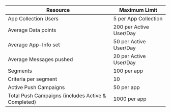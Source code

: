 | Resource | Maximum Limit |
| --- | --- |
| App Collection Users |5 per App Collection |
| Average Data points |200 per Active User/Day |
| Average App-Info set |50 per Active User/Day |
| Average Messages pushed |20 per Active User/Day |
| Segments |100 per app |
| Criteria per segment |10 |
| Active Push Campaigns |50 per app |
| Total Push Campaigns (includes Active & Completed) |1000 per app |

